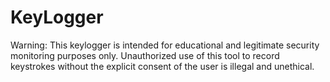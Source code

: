 # KeyLogger
Warning: This keylogger is intended for educational and legitimate security monitoring purposes only. Unauthorized use of this tool to record keystrokes without the explicit consent of the user is illegal and unethical. 
